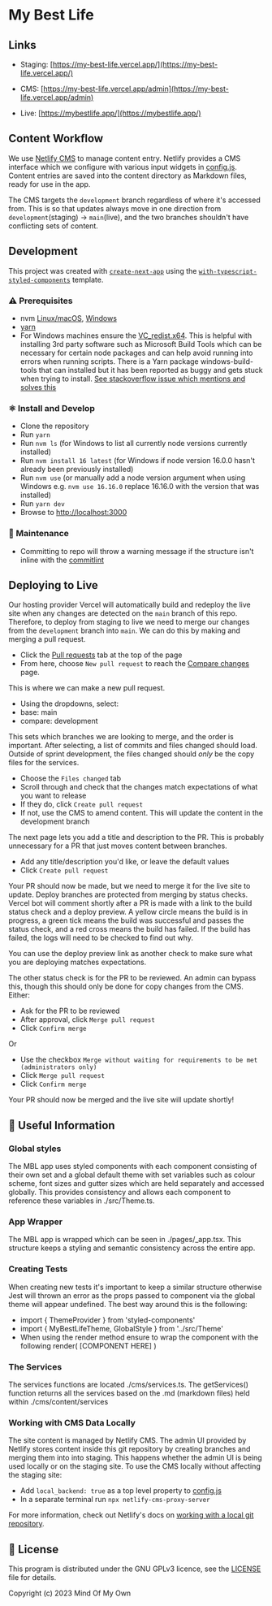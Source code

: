 # My Best Life

## Links

- Staging: [https://my-best-life.vercel.app/](https://my-best-life.vercel.app/)

- CMS: [https://my-best-life.vercel.app/admin](https://my-best-life.vercel.app/admin)

- Live: [https://mybestlife.app/](https://mybestlife.app/)

## Content Workflow

We use [Netlify CMS](https://www.netlifycms.org/) to manage content entry. Netlify provides a CMS interface which we configure with various input widgets in [config.js](./cms/config.js). Content entries are saved into the content directory as Markdown files, ready for use in the app.

The CMS targets the `development` branch regardless of where it's accessed from. This is so that updates always move in one direction from `development`(staging) -> `main`(live), and the two branches shouldn't have conflicting sets of content.

## Development

This project was created with [`create-next-app`](https://github.com/vercel/next.js/tree/canary/packages/create-next-app) using the [`with-typescript-styled-components`](https://github.com/vercel/next.js/tree/canary/examples/with-typescript-styled-components) template.

### ⚠ Prerequisites

- nvm [Linux/macOS](https://github.com/nvm-sh/nvm), [Windows](https://github.com/coreybutler/nvm-windows)
- [yarn](https://classic.yarnpkg.com/en/docs/install)
- For Windows machines ensure the [VC_redist.x64](https://docs.microsoft.com/en-us/cpp/windows/latest-supported-vc-redist?view=msvc-170#visual-studio-2015-2017-2019-and-2022). This is helpful with installing 3rd party software such as Microsoft Build Tools which can be necessary for certain node packages and can help avoid running into errors when running scripts. There is a Yarn package windows-build-tools that can installed but it has been reported as buggy and gets stuck when trying to install. [See stackoverflow issue which mentions and solves this](https://stackoverflow.com/questions/70902056/installing-global-windows-build-tools-never-completes)

### ⚛ Install and Develop

- Clone the repository
- Run `yarn`
- Run `nvm ls` (for Windows to list all currently node versions currently installed)
- Run `nvm install 16 latest` (for Windows if node version 16.0.0 hasn't already been previously installed)
- Run `nvm use` (or manually add a node version argument when using Windows e.g. `nvm use 16.16.0` replace 16.16.0 with the version that was installed)
- Run `yarn dev`
- Browse to [http://localhost:3000](http://localhost:3000)

### 🔧 Maintenance

- Committing to repo will throw a warning message if the structure isn't inline with the [commitlint](https://github.com/conventional-changelog/commitlint#what-is-commitlint)

## Deploying to Live

Our hosting provider Vercel will automatically build and redeploy the live site when any changes are detected on the `main` branch of this repo. Therefore, to deploy from staging to live we need to merge our changes from the `development` branch into `main`. We can do this by making and merging a pull request.

- Click the [Pull requests](https://github.com/neontribe/my-best-life/pulls) tab at the top of the page
- From here, choose `New pull request` to reach the [Compare changes](https://github.com/neontribe/my-best-life/compare) page.

This is where we can make a new pull request.

- Using the dropdowns, select:
- base: main
- compare: development

This sets which branches we are looking to merge, and the order is important. After selecting, a list of commits and files changed should load. Outside of sprint development, the files changed should _only_ be the copy files for the services.

- Choose the `Files changed` tab
- Scroll through and check that the changes match expectations of what you want to release
- If they do, click `Create pull request`
- If not, use the CMS to amend content. This will update the content in the development branch

The next page lets you add a title and description to the PR. This is probably unnecessary for a PR that just moves content between branches.

- Add any title/description you'd like, or leave the default values
- Click `Create pull request`

Your PR should now be made, but we need to merge it for the live site to update. Deploy branches are protected from merging by status checks. Vercel bot will comment shortly after a PR is made with a link to the build status check and a deploy preview. A yellow circle means the build is in progress, a green tick means the build was successful and passes the status check, and a red cross means the build has failed. If the build has failed, the logs will need to be checked to find out why.

You can use the deploy preview link as another check to make sure what you are deploying matches expectations.

The other status check is for the PR to be reviewed. An admin can bypass this, though this should only be done for copy changes from the CMS. Either:

- Ask for the PR to be reviewed
- After approval, click `Merge pull request`
- Click `Confirm merge`

Or

- Use the checkbox `Merge without waiting for requirements to be met (administrators only)`
- Click `Merge pull request`
- Click `Confirm merge`

Your PR should now be merged and the live site will update shortly!

## 📃 Useful Information

### Global styles

The MBL app uses styled components with each component consisting of their own set and a global default theme with set variables such as colour scheme, font sizes and gutter sizes which are held separately and accessed globally. This provides consistency and allows each component to reference these variables in ./src/Theme.ts.

### App Wrapper

The MBL app is wrapped which can be seen in ./pages/\_app.tsx. This structure keeps a styling and semantic consistency across the entire app.

### Creating Tests

When creating new tests it's important to keep a similar structure otherwise Jest will thrown an error as the props passed to component via the global theme will appear undefined. The best way around this is the following:

- import { ThemeProvider } from 'styled-components'
- import { MyBestLifeTheme, GlobalStyle } from '../src/Theme'
- When using the render method ensure to wrap the component with the following render( [COMPONENT HERE] )

### The Services

The services functions are located ./cms/services.ts. The getServices() function returns all the services based on the .md (markdown files) held within ./cms/content/services

### Working with CMS Data Locally

The site content is managed by Netlify CMS. The admin UI provided by Netlify stores content inside this git repository by creating branches and merging them into into staging. This happens whether the admin UI is being used locally or on the staging site. To use the CMS locally without affecting the staging site:

- Add `local_backend: true` as a top level property to [config.js](./cms/config.js)
- In a separate terminal run `npx netlify-cms-proxy-server`

For more information, check out Netlify's docs on [working with a local git repository](https://www.netlifycms.org/docs/beta-features/#working-with-a-local-git-repository).

## 📃 License

This program is distributed under the GNU GPLv3 licence, see the [LICENSE](/LICENSE) file for details.

Copyright (c) 2023 Mind Of My Own
